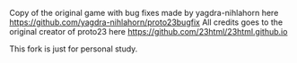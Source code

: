 Copy of the original game with bug fixes made by yagdra-nihlahorn here https://github.com/yagdra-nihlahorn/proto23bugfix
All credits goes to the original creator of proto23 here https://github.com/23html/23html.github.io

This fork is just for personal study.
